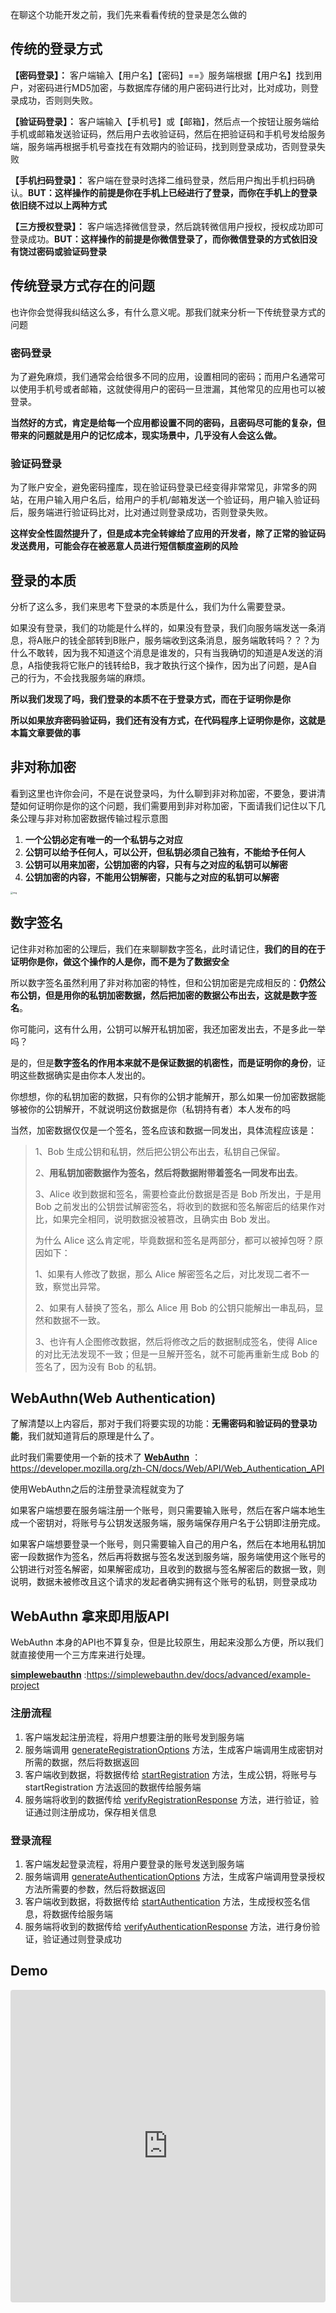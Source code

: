 在聊这个功能开发之前，我们先来看看传统的登录是怎么做的

## 传统的登录方式

**【密码登录】：** 客户端输入【用户名】【密码】==》服务端根据【用户名】找到用户，对密码进行MD5加密，与数据库存储的用户密码进行比对，比对成功，则登录成功，否则则失败。

**【验证码登录】：** 客户端输入【手机号】或【邮箱】，然后点一个按钮让服务端给手机或邮箱发送验证码，然后用户去收验证码，然后在把验证码和手机号发给服务端，服务端再根据手机号查找在有效期内的验证码，找到则登录成功，否则登录失败

**【手机扫码登录】：** 客户端在登录时选择二维码登录，然后用户掏出手机扫码确认。**BUT：这样操作的前提是你在手机上已经进行了登录，而你在手机上的登录依旧绕不过以上两种方式**

**【三方授权登录】：** 客户端选择微信登录，然后跳转微信用户授权，授权成功即可登录成功。**BUT：这样操作的前提是你微信登录了，而你微信登录的方式依旧没有饶过密码或验证码登录**

## 传统登录方式存在的问题

也许你会觉得我纠结这么多，有什么意义呢。那我们就来分析一下传统登录方式的问题

### 密码登录

为了避免麻烦，我们通常会给很多不同的应用，设置相同的密码；而用户名通常可以使用手机号或者邮箱，这就使得用户的密码一旦泄漏，其他常见的应用也可以被登录。

**当然好的方式，肯定是给每一个应用都设置不同的密码，且密码尽可能的复杂，但带来的问题就是用户的记忆成本，现实场景中，几乎没有人会这么做。**

### 验证码登录

为了账户安全，避免密码撞库，现在验证码登录已经变得非常常见，非常多的网站，在用户输入用户名后，给用户的手机/邮箱发送一个验证码，用户输入验证码后，服务端进行验证码比对，比对通过则登录成功，否则登录失败。

**这样安全性固然提升了，但是成本完全转嫁给了应用的开发者，除了正常的验证码发送费用，可能会存在被恶意人员进行短信额度盗刷的风险**

## 登录的本质

分析了这么多，我们来思考下登录的本质是什么，我们为什么需要登录。

如果没有登录，我们的功能是什么样的，如果没有登录，我们向服务端发送一条消息，将A账户的钱全部转到B账户，服务端收到这条消息，服务端敢转吗？？？为什么不敢转，因为我不知道这个消息是谁发的，只有当我确切的知道是A发送的消息，A指使我将它账户的钱转给B，我才敢执行这个操作，因为出了问题，是A自己的行为，不会找我服务端的麻烦。

**所以我们发现了吗，我们登录的本质不在于登录方式，而在于证明你是你**

**所以如果放弃密码验证码，我们还有没有方式，在代码程序上证明你是你，这就是本篇文章要做的事**

## 非对称加密

看到这里也许你会问，不是在说登录吗，为什么聊到非对称加密，不要急，要讲清楚如何证明你是你的这个问题，我们需要用到非对称加密，下面请我们记住以下几条公理与非对称加密数据传输过程示意图

1. **一个公钥必定有唯一的一个私钥与之对应**
2. **公钥可以给予任何人，可以公开，但私钥必须自己独有，不能给予任何人**
3. **公钥可以用来加密，公钥加密的内容，只有与之对应的私钥可以解密**
4. **公钥加密的内容，不能用公钥解密，只能与之对应的私钥可以解密**

<img src="https://static.jiabanmoyu.com/notes/1700709111039-d4c69931-fbda-41fa-8ab4-3fe0934b62e3-20240225114241421.png" alt="img" style="zoom: 25%;" />

## 数字签名

记住非对称加密的公理后，我们在来聊聊数字签名，此时请记住，**我们的目的在于证明你是你，做这个操作的人是你，而不是为了数据安全**

所以数字签名虽然利用了非对称加密的特性，但和公钥加密是完成相反的：**仍然公布公钥，但是用你的私钥加密数据，然后把加密的数据公布出去，这就是数字签名**。

你可能问，这有什么用，公钥可以解开私钥加密，我还加密发出去，不是多此一举吗？

是的，但是**数字签名的作用本来就不是保证数据的机密性，而是证明你的身份**，证明这些数据确实是由你本人发出的。

你想想，你的私钥加密的数据，只有你的公钥才能解开，那么如果一份加密数据能够被你的公钥解开，不就说明这份数据是你（私钥持有者）本人发布的吗

当然，加密数据仅仅是一个签名，签名应该和数据一同发出，具体流程应该是：

> 1、Bob 生成公钥和私钥，然后把公钥公布出去，私钥自己保留。
>
> 2、**用私钥加密数据作为签名，然后将数据附带着签名一同发布出去**。
>
> 3、Alice 收到数据和签名，需要检查此份数据是否是 Bob 所发出，于是用 Bob 之前发出的公钥尝试解密签名，将收到的数据和签名解密后的结果作对比，如果完全相同，说明数据没被篡改，且确实由 Bob 发出。
>
> 为什么 Alice 这么肯定呢，毕竟数据和签名是两部分，都可以被掉包呀？原因如下：
>
> 1、如果有人修改了数据，那么 Alice 解密签名之后，对比发现二者不一致，察觉出异常。
>
> 2、如果有人替换了签名，那么 Alice 用 Bob 的公钥只能解出一串乱码，显然和数据不一致。
>
> 3、也许有人企图修改数据，然后将修改之后的数据制成签名，使得 Alice 的对比无法发现不一致；但是一旦解开签名，就不可能再重新生成 Bob 的签名了，因为没有 Bob 的私钥。

## WebAuthn(Web Authentication)

了解清楚以上内容后，那对于我们将要实现的功能：**无需密码和验证码的登录功能**，我们就知道背后的原理是什么了。

此时我们需要使用一个新的技术了 [**WebAuthn**](https://developer.mozilla.org/zh-CN/docs/Web/API/Web_Authentication_API) ：https://developer.mozilla.org/zh-CN/docs/Web/API/Web_Authentication_API

使用WebAuthn之后的注册登录流程就变为了

如果客户端想要在服务端注册一个账号，则只需要输入账号，然后在客户端本地生成一个密钥对，将账号与公钥发送服务端，服务端保存用户名于公钥即注册完成。

如果客户端想要登录一个账号，则只需要输入自己的用户名，然后在本地用私钥加密一段数据作为签名，然后再将数据与签名发送到服务端，服务端使用这个账号的公钥进行对签名解密，如果解密成功，且收到的数据与签名解密后的数据一致，则说明，数据未被修改且这个请求的发起者确实拥有这个账号的私钥，则登录成功

## WebAuthn 拿来即用版API

WebAuthn 本身的API也不算复杂，但是比较原生，用起来没那么方便，所以我们就直接使用一个三方库来进行处理。

[**simplewebauthn**](https://simplewebauthn.dev/docs/advanced/example-project) :https://simplewebauthn.dev/docs/advanced/example-project

### 注册流程

1. 客户端发起注册流程，将用户想要注册的账号发到服务端
2. 服务端调用 [generateRegistrationOptions](https://simplewebauthn.dev/docs/packages/server#1-generate-registration-options)  方法，生成客户端调用生成密钥对所需的数据，然后将数据返回
3. 客户端收到数据，将数据传给 [startRegistration](https://simplewebauthn.dev/docs/packages/browser#startregistration) 方法，生成公钥，将账号与 startRegistration  方法返回的数据传给服务端
4. 服务端将收到的数据传给 [verifyRegistrationResponse](https://simplewebauthn.dev/docs/packages/server#2-verify-registration-response)  方法，进行验证，验证通过则注册成功，保存相关信息

### 登录流程

1. 客户端发起登录流程，将用户要登录的账号发送到服务端
2. 服务端调用 [generateAuthenticationOptions](https://simplewebauthn.dev/docs/packages/server#1-generate-authentication-options)  方法，生成客户端调用登录授权方法所需要的参数，然后将数据返回
3. 客户端收到数据，将数据传给 [startAuthentication](https://simplewebauthn.dev/docs/packages/browser#startauthentication)  方法，生成授权签名信息，将数据传给服务端
4. 服务端将收到的数据传给 [verifyAuthenticationResponse](https://simplewebauthn.dev/docs/packages/server#2-verify-authentication-response)  方法，进行身份验证，验证通过则登录成功

## Demo

<iframe src="https://codesandbox.io/p/devbox/angry-feather-443fr2?embed=1&file=%2Ftemplate%2Findex.ejs"
     style="width:100%; height: 500px; border:0; border-radius: 4px; overflow:hidden;"
     title="angry-feather-443fr2"
     allow="accelerometer; ambient-light-sensor; camera; encrypted-media; geolocation; gyroscope; hid; microphone; midi; payment; usb; vr; xr-spatial-tracking"
     sandbox="allow-forms allow-modals allow-popups allow-presentation allow-same-origin allow-scripts"
   ></iframe>
